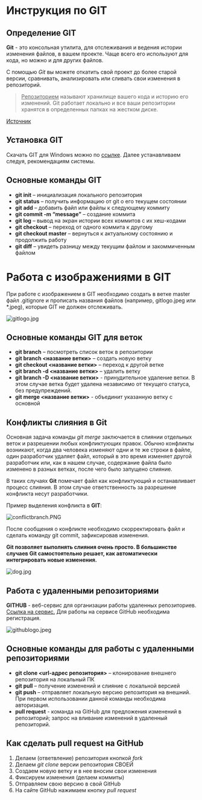 # Инструкция по GIT

## Определение GIT
**Git** - это консольная утилита, для отслеживания и ведения истории изменения файлов, в вашем проекте. Чаще всего его используют для кода, но можно и для других файлов.

С помощью *Git* вы можете откатить свой проект до более старой версии, сравнивать, анализировать или сливать свои изменения в репозиторий.

> <u>Репозиторием</u> называют хранилище вашего кода и историю его изменений. Git работает локально и все ваши репозитории хранятся в определенных папках на жестком диске.

[Источник](https://habr.com/ru/articles/541258/ "https://habr.com/ru/articles/541258/")

## Установка GIT
 Скачать GIT для Windows можно по [ссылке](https://git-scm.com/download/win "https://git-scm.com/download/win"). Далее устанавливаем следуя, рекомендациям системы.
## Основные команды GIT

* **git init** – инициализация локального репозитория
* **git status** – получить информацию от git о его текущем состоянии
* **git add** – добавить файл или файлы к следующему коммиту
* **git commit -m “message”** – создание коммита
* **git log** – вывод на экран истории всех коммитов с их хеш-кодами
* **git checkout** – переход от одного коммита к другому
* **git checkout master** – вернуться к актуальному состоянию и продолжить работу
* **git diff** – увидеть разницу между текущим файлом и закоммиченным файлом

# Работа с изображениями в GIT
При работе c изображением в GIT необходимо создать в ветке master файл .gitignore и прописать названия файлов (например, gitlogo.jpeg или *.jpeg), которые GIT не должен отслеживать. 

![gitlogo.jpg](gitlogo.jpeg)

## Основные команды GIT для веток

* **git branch** – посмотреть список веток в репозитории
* **git branch <название ветки>** – создать новую ветку
* **git checkout <название ветки>** – переход к другой ветке
* **git branch -d <название ветки>** – удалить ветку
* **git branch -D <название ветки>** - принудительное удаление ветки. В этом случае ветка будет удалена независимо от текущего статуса, без предупреждений.
* **git merge <название ветки>** - объединит указанную ветку с основной

## Конфликты слияния в Git

Основная задача команды *git merge* заключается в слиянии отдельных веток и разрешении любых конфликтующих правок.
Обычно конфликты возникают, когда два человека изменяют одни и те же строки в файле, один разработчик удаляет файл, который в это время изменяет другой разработчик или, как в нашем случае, содержание файла было изменено в разных ветках, после чего было запущено слияние.

В таких случаях **Git** помечает файл как конфликтующий и останавливает процесс слияния. В этом случае ответственность за разрешение конфликта несут разработчики.

Пример выделения конфликта в **GIT**:

![conflictbranch.PNG](conflictbranch.PNG)

После сообщения о конфликте необходимо скорректировать файл и сделать команду git commit, зафиксировав изменения.


**Git позволяет выполнять слияния очень просто. В большинстве случаев Git самостоятельно решает, как автоматически интегрировать новые изменения.**

![dog.jpg](dog.jpg)

## Работа с удаленными репозиториями

 **GITHUB** - веб-сервис для организации работы удаленных 
репозиториев. [Ссылка на сервис.](https://github.com/dashboard "https://github.com/dashboard") Для работы на сервисе GitHub необходима регистрация.

![githublogo.jpeg](githublogo.jpeg)

## Основные команды для работы с удаленными репозиториями

* **git clone <url-адрес репозитория>** – клонирование внешнего репозитория на 
локальный ПК
* **git pull** – получение изменений и слияние с локальной версией
* **git push** – отправляет локальную версию репозитория на внешний. При первом использовании данной команды необходима авторизация.
* **pull request** - команда на GitHub для предложения изменений в репозиторий; запрос на вливание изменений в удаленный репозиторий.

## Как сделать pull request на GitHub
1. Делаем   (ответвление) репозитория кнопкой *fork*
2. Делаем *git clone*   версии репозитория СВОЕЙ
3. Создаем новую ветку и в нее вносим свои изменения
4. Фиксируем изменения (делаем коммиты)
4. Отправляем свою версию в свой GitHub
5. На сайте GitHub нажимаем кнопку *pull request*
